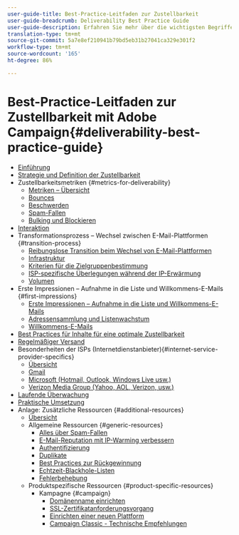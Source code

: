```yaml
---
user-guide-title: Best-Practice-Leitfaden zur Zustellbarkeit
user-guide-breadcrumb: Deliverability Best Practice Guide
user-guide-description: Erfahren Sie mehr über die wichtigsten Begriffe, Konzepte und Ansätze zur Zustellbarkeit, damit Sie den Erfolg Ihres Marketing-Programms sicherstellen können.
translation-type: tm+mt
source-git-commit: 5a7e8ef210941b79bd5eb31b27041ca329e301f2
workflow-type: tm+mt
source-wordcount: '165'
ht-degree: 86%

---
```



# Best-Practice-Leitfaden zur Zustellbarkeit mit Adobe Campaign{#deliverability-best-practice-guide}

+ [Einführung](/help/introduction.md)
+ [Strategie und Definition der Zustellbarkeit](/help/deliverability-strategy-and-definition.md)
+ Zustellbarkeitsmetriken {#metrics-for-deliverability}
   + [Metriken – Übersicht](/help/metrics/metrics-overview.md)
   + [Bounces](/help/metrics/bounces.md)
   + [Beschwerden](/help/metrics/complaints.md)
   + [Spam-Fallen](/help/metrics/spam-traps.md)
   + [Bulking und Blockieren](/help/metrics/bulking-and-blocking.md)
+ [Interaktion](/help/engagement.md)
+ Transformationsprozess – Wechsel zwischen E-Mail-Plattformen {#transition-process}
   + [Reibungslose Transition beim Wechsel von E-Mail-Plattformen](/help/transition-process/switching-email-platforms.md)
   + [Infrastruktur](/help/transition-process/infrastructure.md)
   + [Kriterien für die Zielgruppenbestimmung](/help/transition-process/targeting-criteria.md)
   + [ISP-spezifische Überlegungen während der IP-Erwärmung](/help/transition-process/isp-specific-considerations-during-ip-warming.md)
   + [Volumen](/help/transition-process/volume.md)
+ Erste Impressionen – Aufnahme in die Liste und Willkommens-E-Mails {#first-impressions}
   + [Erste Impressionen – Aufnahme in die Liste und Willkommens-E-Mails](/help/first-impressions/introduction.md)
   + [Adressensammlung und Listenwachstum](/help/first-impressions/address-collection-and-list-growth.md)
   + [Willkommens-E-Mails](/help/first-impressions/welcome-emails.md)
+ [Best Practices für Inhalte für eine optimale Zustellbarkeit](/help/content-best-practices-for-optimal-delivery.md)
+ [Regelmäßiger Versand](/help/sender-permanence.md)
+ Besonderheiten der ISPs (Internetdienstanbieter){#internet-service-provider-specifics}
   + [Übersicht](/help/internet-service-provider-specifics/overview.md)
   + [Gmail](/help/internet-service-provider-specifics/gmail.md)
   + [Microsoft (Hotmail, Outlook, Windows Live usw.)](/help/internet-service-provider-specifics/microsoft.md)
   + [Verizon Media Group (Yahoo, AOL, Verizon, usw.)](/help/internet-service-provider-specifics/verizon-media-group.md)
+ [Laufende Überwachung](/help/ongoing-monitoring.md)
+ [Praktische Umsetzung](/help/putting-it-in-practice.md)
+ Anlage: Zusätzliche Ressourcen {#additional-resources}
   + [Übersicht](/help/additional-resources/general-resources.md)
   + Allgemeine Ressourcen {#generic-resources}
      + [Alles über Spam-Fallen](/help/additional-resources/all-about-spam-traps.md)
      + [E-Mail-Reputation mit IP-Warming verbessern](/help/additional-resources/increase-reputation-with-ip-warming.md)
      + [Authentifizierung](/help/additional-resources/authentication.md)
      + [Duplikate](/help/additional-resources/duplicates.md)
      + [Best Practices zur Rückgewinnung](/help/additional-resources/re-engagement.md)
      + [Echtzeit-Blackhole-Listen](/help/additional-resources/blocklist-databases.md)
      + [Fehlerbehebung](/help/additional-resources/troubleshooting.md)
   + Produktspezifische Ressourcen {#product-specific-resources}
      + Kampagne {#campaign}
         + [Domänenname einrichten](/help/additional-resources/ac-domain-name-setup.md)
         + [SSL-Zertifikatanforderungsvorgang](/help/additional-resources/ac-ssl-certificate-request.md)
         + [Einrichten einer neuen Plattform](/help/additional-resources/ac-starting-new-platform.md)
         + [Campaign Classic - Technische Empfehlungen](/help/additional-resources/acc-technical-recommendations.md)

